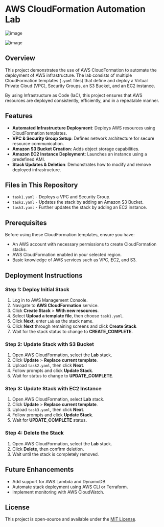 # AWS CloudFormation Automation Lab 

![image](https://github.com/user-attachments/assets/a5c6eb07-013f-4968-9f51-d7373c692bd3)

![image](https://github.com/user-attachments/assets/380d7074-9813-4ebc-8cbb-933b1f8db22f)



## Overview

This project demonstrates the use of AWS CloudFormation to automate the deployment of AWS infrastructure. The lab consists of multiple CloudFormation templates (`.yaml` files) that define and deploy a Virtual Private Cloud (VPC), Security Groups, an S3 Bucket, and an EC2 instance.

By using Infrastructure as Code (IaC), this project ensures that AWS resources are deployed consistently, efficiently, and in a repeatable manner.

## Features

- **Automated Infrastructure Deployment**: Deploys AWS resources using CloudFormation templates.
- **VPC & Security Group Setup**: Defines network architecture for secure resource communication.
- **Amazon S3 Bucket Creation**: Adds object storage capabilities.
- **Amazon EC2 Instance Deployment**: Launches an instance using a predefined AMI.
- **Stack Updates & Deletion**: Demonstrates how to modify and remove deployed infrastructure.

## Files in This Repository

- `task1.yaml` - Deploys a VPC and Security Group.
- `task2.yaml` - Updates the stack by adding an Amazon S3 Bucket.
- `task3.yaml` - Further updates the stack by adding an EC2 instance.

## Prerequisites

Before using these CloudFormation templates, ensure you have:
- An AWS account with necessary permissions to create CloudFormation stacks.
- AWS CloudFormation enabled in your selected region.
- Basic knowledge of AWS services such as VPC, EC2, and S3.

## Deployment Instructions

### Step 1: Deploy Initial Stack
1. Log in to AWS Management Console.
2. Navigate to **AWS CloudFormation** service.
3. Click **Create Stack** > **With new resources**.
4. Select **Upload a template file**, then choose `task1.yaml`.
5. Click **Next**, enter `Lab` as the stack name.
6. Click **Next** through remaining screens and click **Create Stack**.
7. Wait for the stack status to change to **CREATE_COMPLETE**.

### Step 2: Update Stack with S3 Bucket
1. Open AWS CloudFormation, select the **Lab** stack.
2. Click **Update** > **Replace current template**.
3. Upload `task2.yaml`, then click **Next**.
4. Follow prompts and click **Update Stack**.
5. Wait for status to change to **UPDATE_COMPLETE**.

### Step 3: Update Stack with EC2 Instance
1. Open AWS CloudFormation, select **Lab** stack.
2. Click **Update** > **Replace current template**.
3. Upload `task3.yaml`, then click **Next**.
4. Follow prompts and click **Update Stack**.
5. Wait for **UPDATE_COMPLETE** status.

### Step 4: Delete the Stack
1. Open AWS CloudFormation, select the **Lab** stack.
2. Click **Delete**, then confirm deletion.
3. Wait until the stack is completely removed.

## Future Enhancements
- Add support for AWS Lambda and DynamoDB.
- Automate stack deployment using AWS CLI or Terraform.
- Implement monitoring with AWS CloudWatch.

## License
This project is open-source and available under the [MIT License](LICENSE).



